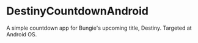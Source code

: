 DestinyCountdownAndroid
=======================

A simple countdown app for Bungie's upcoming title, Destiny. Targeted at Android OS.
